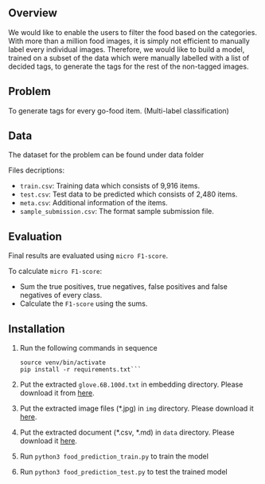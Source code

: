 ## Overview

We would like to enable the users to filter the food based on the categories. With more than a million food images, it is simply not efficient to manually label every individual images. Therefore, we would like to build a model, trained on a subset of the data which were manually labelled with a list of decided tags, to generate the tags for the rest of the non-tagged images.

## Problem

To generate tags for every go-food item. (Multi-label classification)

## Data

The dataset for the problem can be found under data folder

Files decriptions:

- `train.csv`: Training data which consists of 9,916 items.
- `test.csv`: Test data to be predicted which consists of 2,480 items.
- `meta.csv`: Additional information of the items.
- `sample_submission.csv`: The format sample submission file.

## Evaluation

Final results are evaluated using `micro F1-score`.

To calculate `micro F1-score`:

- Sum the true positives, true negatives, false positives and false negatives of every class.
- Calculate the `F1-score` using the sums.

## Installation
1. Run the following commands in sequence 

    ```virtualenv -p python3 venv/
    source venv/bin/activate
    pip install -r requirements.txt```

2. Put the extracted `glove.6B.100d.txt` in embedding directory. Please download it from [here](https://www.dropbox.com/s/pwsectjfr5i71pe/glove.6B.100d.txt.zip?dl=0).
3. Put the extracted image files (*.jpg) in `img` directory. Please download it [here](https://drive.google.com/open?id=13_fIdKmqikcmcpIhKyJOzQ0hcLJWqQS1).
4. Put the extracted document (*.csv, *.md) in `data` directory. Please download it [here](https://www.dropbox.com/s/445f4ykwsr54wox/model4.39-0.48.hdf5?dl=0).
5. Run `python3 food_prediction_train.py` to train the model
6. Run `python3 food_prediction_test.py` to test the trained model

